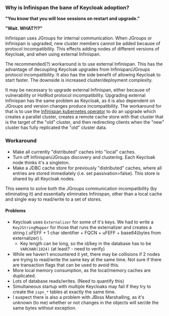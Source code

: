 

### Why is Infinispan the bane of Keycloak adoption?

**"You know that you will lose sessions on restart and upgrade."**

**"Wait. WHAT?!?"**

Infinispan uses JGroups for internal communication. When JGroups or Infinispan is upgraded, new cluster members cannot be added because of protocol incompatibility. This effects adding nodes of different versions of Keycloak, and when using external Infinispan.

The recommended(?) workaround is to use external Infinispan. This has the advantage of decoupling Keycloak upgrades from Infinispan/JGroups protocol incompatibility. It also has the side benefit of allowing Keycloak to start faster. The downside is increased cluster/deployment complexity.

It may be necessary to upgrade external Infinispan, either because of vulnerability or HotRod protocol incompatibility. Upgrading external Infinispan has the same problem as Keycloak, as it is also dependent on JGroups and version changes produce incompatibility. The workaround for that is to use the [Infinispan kubernetes operator](https://infinispan.org/docs/infinispan-operator/main/operator.html#cluster-upgrades_upgrading-clusters) to do an upgrade which creates a parallel cluster, creates a remote cache store with that cluster that is the target of the "old" cluster, and then redirecting clients when the "new" cluster has fully replicated the "old" cluster data.


### Workaround 

- Make all currently "distributed" caches into "local" caches.
- Turn off Infinispan/JGroups discovery and clustering. Each Keycloak node thinks it's a singleton.
- Make a JDBC cache store for previously "distributed" caches, where all entries are stored immediately (i.e. set passivation=false). This store is shared by all Keycloak nodes.

This seems to solve both the JGroups communication incompatibility (by eliminating it) and essentially eliminates Infinispan, other than a local cache and single way to read/write to a set of stores.

#### Problems

- Keycloak uses `Externalizer` for some of it's keys. We had to write a `Key2StringMapper` for those that runs the externalizer and creates a string ( uFEFF + 1 char identifier + FQCN + uFEFF + base64(bytes from externalizer) ).
  - Key length can be long, so the id/key in the database has to be `VARCHAR(1024)` (at least? - need to verify)
- While we haven't encountered it yet, there may be collisions if 2 nodes are trying to read/write the same key at the same time. Not sure if there are transaction flags that can be used to avoid this.
- More local memory consumption, as the local/memory caches are duplicated.
- Lots of database reads/writes. (Need to quantify this)
- Simultaneous startup with multiple Keycloaks may fail if they try to create the `ispn_*` tables at exactly the same time.
- I suspect there is also a problem with JBoss Marshalling, as it's unknown (to me) whether or not changes in the objects will ser/de the same bytes without exception.
